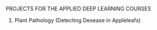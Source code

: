 PROJECTS FOR THE APPLIED DEEP LEARNING COURSES

1. Plant Pathology (Detecting Desease in Appleleafs)
